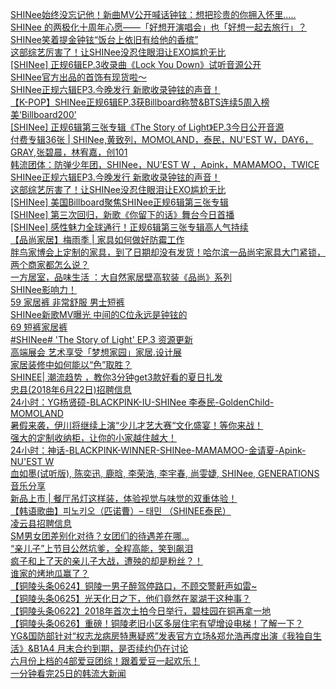   
[SHINee始终没忘记他！新曲MV公开喊话钟铉：想把珍贵的你拥入怀里…..](http://www.dianyue.me/archives/414/rpe9cd2tjwvazw9y/)  
[SHINee 的两极化十周年心愿——「好想开演唱会」也「好想一起去旅行」？](http://www.dianyue.me/archives/534/17pnee71m41k5jc9/)  
[SHINee笑着提金钟铉“饭台上依旧有给他的香槟”](http://www.dianyue.me/archives/659/zwyaz8ri10ove4gc/)  
[这部综艺厉害了！让SHINee没忍住眼泪让EXO尴尬无比](http://www.dianyue.me/archives/796/chez99cyet5o1gu3/)  
[[SHINee] 正规6辑EP.3收录曲《Lock You Down》试听音源公开](http://www.dianyue.me/archives/862/dfy5qr8dhx9qs9hi/)  
[SHINee官方出品的首饰有现货啦～](http://www.dianyue.me/archives/139/x1okbvd6mdxzdh2r/)  
[SHINee正规六辑EP3.今晚发行 新歌收录钟铉的声音！](http://www.dianyue.me/archives/471/manydchn2wk9n7hx/)  
[【K-POP】SHINee正规6辑EP.3获Billboard称赞&amp;BTS连续5周入榜美‘Billboard200’](http://www.dianyue.me/archives/097/caovvdtm54rjinv1/)  
[[SHINee] 正规6辑第三张专辑《The Story of Light》EP.3今日公开音源](http://www.dianyue.me/archives/867/bzskag3iuk433wav/)  
[付费专辑36张 | SHINee,黄致列，MOMOLAND，泰民，NU&#39;EST W，DAY6，GRAY,张碧晨，林宥嘉，创101](http://www.dianyue.me/archives/637/ij1svl71moywpew2/)  
[韩流团体：防弹少年团，SHINee，NU’EST W ，Apink，MAMAMOO，TWICE](http://www.dianyue.me/archives/664/3cr2tefmy7yxwq9m/)  
[SHINee正规六辑EP3.今晚发行 新歌收录钟铉的声音！](http://www.dianyue.me/archives/327/xt13q4bf0ryni8sd/)  
[这部综艺厉害了！让SHINee没忍住眼泪让EXO尴尬无比](http://www.dianyue.me/archives/016/ab7qoecuyq3ei7bg/)  
[[SHINee] 美国Billboard聚焦SHINee正规6辑第三张专辑](http://www.dianyue.me/archives/879/lkc0tsgpikeu6xjj/)  
[[SHINee] 第三次回归，新歌《你留下的话》舞台今日首播](http://www.dianyue.me/archives/890/8d6kmityq0ors1db/)  
[[SHINee] 感性魅力全球通行！正规6辑第三张专辑高人气持续](http://www.dianyue.me/archives/872/xi819jh2s3zq96sp/)  
[【品尚家居】梅雨季 | 家具如何做好防霉工作](http://www.dianyue.me/archives/024/mwepqh5ygu4gdmse/)  
[胖鸟家博会上定制的家具，到了日期却没有发货！哈尔滨一品尚宅家具大门紧锁，两个商家都怎么说？](http://www.dianyue.me/archives/553/l9mzfha2er21jwnd/)  
[一方居室，品味生活 ：大自然家居壁高软装《品尚》系列](http://www.dianyue.me/archives/104/9v60llyn0vd7tiu3/)  
[SHINee影响力！](http://www.dianyue.me/archives/392/1vz0a9eisv3x0lu7/)  
[59  家居裤 非常舒服  男士短裤](http://www.dianyue.me/archives/746/1vz0a9eisv3x0lu7/)  
[SHINee新歌MV曝光 中间的C位永远是钟铉的](http://www.dianyue.me/archives/387/vp8dw7qmpjbitl83/)  
[69 短裤家居裤](http://www.dianyue.me/archives/697/vp8dw7qmpjbitl83/)  
[#SHINee# &#39;The Story of Light&#39; EP.3 资源更新](http://www.dianyue.me/archives/715/0ylgtdvl2jivg7l6/)  
[高端展会 艺术享受「梦想家园」家居.设计展](http://www.dianyue.me/archives/137/0byeayjzua7cs7wt/)  
[家居装修中如何能以“色”取胜？](http://www.dianyue.me/archives/211/hf4lnm75tqbe398l/)  
[SHINEE| 潮流趋势 ，教你3分钟get3款好看的夏日扎发](http://www.dianyue.me/archives/054/d0t7goouwqjn9sq8/)  
[忠县(2018年6月22日)招聘信息](http://www.dianyue.me/archives/112/d0t7goouwqjn9sq8/)  
[24小时：YG杨贤硕-BLACKPINK-IU-SHINee 李泰民-GoldenChild-MOMOLAND](http://www.dianyue.me/archives/057/2f8bqg3bnz8feut4/)  
[暑假来袭，伊川将继续上演“少儿才艺大赛“文化盛宴！等你来战！](http://www.dianyue.me/archives/102/tv93fqw78m89ae9f/)  
[强大的定制收纳柜，让你的小家越住越大！](http://www.dianyue.me/archives/788/mkqh70oyh6ozbumn/)  
[24小时：神话-BLACKPINK-WINNER-SHINee-MAMAMOO-金请夏-Apink-NU&#39;EST W](http://www.dianyue.me/archives/291/mkqh70oyh6ozbumn/)  
[血如墨(试听版), 陈奕迅, 鹿晗, 李荣浩, 李宇春, 尚雯婕, SHINee, GENERATIONS音乐分享](http://www.dianyue.me/archives/492/4oxminvriznxuebq/)  
[新品上市 | 餐厅吊灯这样装，体验视觉与味觉的双重体验！](http://www.dianyue.me/archives/492/vupljjdn1m2fw7vp/)  
[【韩语歌曲】피노키오（匹诺曹）– 태민 （SHINEE泰民）](http://www.dianyue.me/archives/869/vupljjdn1m2fw7vp/)  
[凌云县招聘信息](http://www.dianyue.me/archives/754/4svvsdaekx0g2lc4/)  
[SM男女团差别化对待？女团们的待遇差在哪…](http://www.dianyue.me/archives/057/4svvsdaekx0g2lc4/)  
[“亲儿子”上节目公然坑爹，全程高能，笑到飙泪](http://www.dianyue.me/archives/747/3j10ngzdfq6w7k63/)  
[疯子和上了天的亲儿子大战，遭殃的却是粉丝？！](http://www.dianyue.me/archives/705/qityg1lvs5lnvwx2/)  
[谁家的烤地瓜赢了？](http://www.dianyue.me/archives/868/fzk597rmt1oohypa/)  
[【铜陵头条0624】铜陵一男子醉驾停路口，不顾交警鼾声如雷~](http://www.dianyue.me/archives/379/h49j1r8zc9tir2hx/)  
[【铜陵头条0625】光天化日之下，他们竟然在翠湖干这种事？](http://www.dianyue.me/archives/443/p7yqhu4nwtl61hzw/)  
[【铜陵头条0622】2018年首次土拍今日举行，碧桂园在铜再拿一地](http://www.dianyue.me/archives/265/rzpmmtz1k3dgwa9u/)  
[【铜陵头条0626】重磅！铜陵老旧小区多层住宅有望增设电梯！了解一下？](http://www.dianyue.me/archives/531/mfi9xblebdkes30q/)  
[YG&amp;国防部针对“权志龙病房特惠疑惑”发表官方立场&amp;郑允浩再度出演《我独自生活》&amp;B1A4 月末合约到期，是否续约仍在讨论](http://www.dianyue.me/archives/567/dskyndt6bxpk6wnq/)  
[六月份上档的4部爱豆团综！跟着爱豆一起欢乐！](http://www.dianyue.me/archives/010/75i2kn2n580nf8r8/)  
[一分钟看完25日的韩流大新闻](http://www.dianyue.me/archives/249/qccmzki7n8a56im3/)